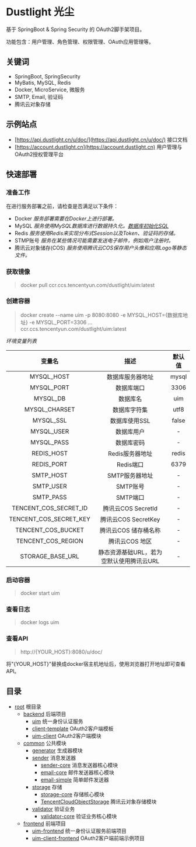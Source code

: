 # Dustlight 光尘

基于 SpringBoot & Spring Security 的 OAuth2脚手架项目。

功能包含：用户管理、角色管理、权限管理、OAuth应用管理等。

## 关键词
- SpringBoot, SpringSecurity
- MyBatis, MySQL, Redis
- Docker, MicroService, 微服务
- SMTP, Email, 验证码
- 腾讯云对象存储

## 示例站点
- [https://api.dustlight.cn/u/doc/](https://api.dustlight.cn/u/doc/) 接口文档
- [https://account.dustlight.cn](https://account.dustlight.cn) 用户管理与OAuth2授权管理平台

## 快速部署
### 准备工作
在进行服务部署之前，请检查是否满足以下条件：
* Docker *服务部署需要在Docker上进行部署。*
* MySQL *服务使用MySQL数据库进行数据持久化。[数据库初始化SQL](backend/uim/others/database.sql)*
* Redis *服务使用Redis来实现分布式Session以及Token、验证码的存储。*
* STMP账号 *服务在某些情况可能需要发送电子邮件，例如用户注册时。*
* 腾讯云对象储存(COS) *服务使用腾讯云COS保存用户头像和应用Logo等静态文件。*

### 获取镜像
> docker pull ccr.ccs.tencentyun.com/dustlight/uim:latest
### 创建容器
> docker create --name uim -p 8080:8080 -e MYSQL_HOST={数据库地址} -e MYSQL_PORT=3306 ... ccr.ccs.tencentyun.com/dustlight/uim:latest

*环境变量列表*

| 变量名 | 描述 | 默认值|
| :----: | :----: | :----: |
| MYSQL_HOST | 数据库服务器地址 | mysql |
| MYSQL_PORT | 数据库端口 | 3306 |
| MYSQL_DB | 数据库名 | uim |
| MYSQL_CHARSET | 数据库字符集 | utf8 |
| MYSQL_SSL | 数据库使用SSL | false |
| MYSQL_USER | 数据库用户 | - |
| MYSQL_PASS | 数据库密码 | - |
| REDIS_HOST | Redis服务器地址 | redis |
| REDIS_PORT | Redis端口 | 6379 |
| SMTP_HOST | SMTP服务器地址 | - |
| SMTP_USER | SMTP账号 | - |
| SMTP_PASS | SMTP端口 | - |
| TENCENT_COS_SECRET_ID | 腾讯云COS SecretId | - |
| TENCENT_COS_SECRET_KEY | 腾讯云COS SecretKey | - |
| TENCENT_COS_BUCKET | 腾讯云COS 储存桶名称 | - |
| TENCENT_COS_REGION | 腾讯云COS 地区 | - |
| STORAGE_BASE_URL | 静态资源基础URL，若为空默认使用腾讯云URL | - |
### 启动容器
> docker start uim

### 查看日志
> docker logs uim

### 查看API
> http://{YOUR_HOST}:8080/u/doc/

将"{YOUR_HOST}"替换成docker宿主机地址后，使用浏览器打开地址即可查看API。
## 目录
- [root](.) 根目录
    - [backend](backend) 后端项目
        - [uim](backend/uim) 统一身份认证服务
        - [client-template](backend/client-template) OAuth2客户端模板
        - [uim-client](backend/uim-client) OAuth2客户端模块
    - [common](common) 公共模块
        - [generator](common/generator) 生成器模块
        - [sender](common/sender) 消息发送器
            - [sender-core](common/sender/sender-core) 消息发送器核心模块
            - [email-core](common/sender/email-core) 邮件发送器核心模块
            - [email-simple](common/sender/email-simple) 简单邮件发送器
        - [storage](common/storage) 存储
            - [storage-core](common/storage/storage-core) 存储核心模块
            - [TencentCloudObjectStorage](common/storage/TencentCloudObjectStorage) 腾讯云对象存储模块
        - [validator](common/validator) 验证业务
            - [validator-core](common/validator/validator-core) 验证业务核心模块
    - [frontend](frontend) 前端项目
        - [uim-frontend](frontend/uim-frontend) 统一身份认证服务前端项目
        - [uim-client-frontend](frontend/uim-client-frontend) OAuth2客户端前端示例项目
